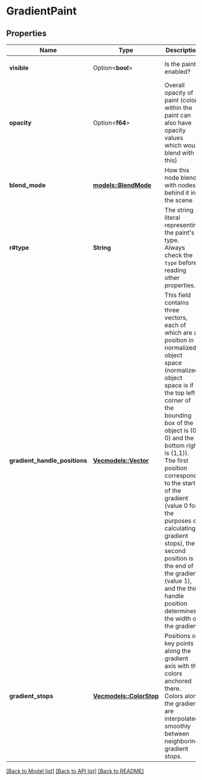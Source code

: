 # GradientPaint

## Properties

Name | Type | Description | Notes
------------ | ------------- | ------------- | -------------
**visible** | Option<**bool**> | Is the paint enabled? | [optional][default to true]
**opacity** | Option<**f64**> | Overall opacity of paint (colors within the paint can also have opacity values which would blend with this) | [optional][default to 1]
**blend_mode** | [**models::BlendMode**](BlendMode.md) | How this node blends with nodes behind it in the scene | 
**r#type** | **String** | The string literal representing the paint's type. Always check the `type` before reading other properties. | 
**gradient_handle_positions** | [**Vec<models::Vector>**](Vector.md) | This field contains three vectors, each of which are a position in normalized object space (normalized object space is if the top left corner of the bounding box of the object is (0, 0) and the bottom right is (1,1)). The first position corresponds to the start of the gradient (value 0 for the purposes of calculating gradient stops), the second position is the end of the gradient (value 1), and the third handle position determines the width of the gradient. | 
**gradient_stops** | [**Vec<models::ColorStop>**](ColorStop.md) | Positions of key points along the gradient axis with the colors anchored there. Colors along the gradient are interpolated smoothly between neighboring gradient stops. | 

[[Back to Model list]](../README.md#documentation-for-models) [[Back to API list]](../README.md#documentation-for-api-endpoints) [[Back to README]](../README.md)


